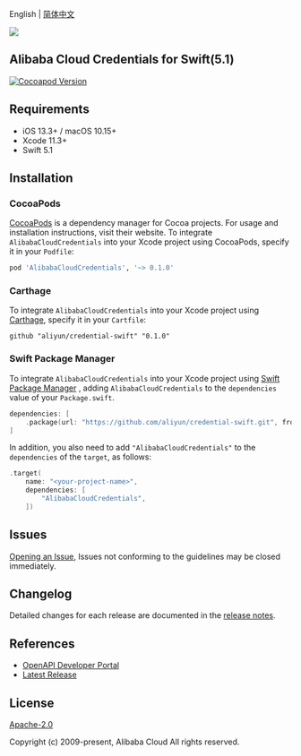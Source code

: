 English | [简体中文](./README-CN.md)

![](https://aliyunsdk-pages.alicdn.com/icons/AlibabaCloud.svg)

## Alibaba Cloud Credentials for Swift(5.1)

[![Cocoapod Version](https://img.shields.io/cocoapods/v/AlibabaCloudCredentials)](https://cocoapods.org/pods/AlibabaCloudCredentials)

## Requirements

- iOS 13.3+ / macOS 10.15+
- Xcode 11.3+
- Swift 5.1

## Installation

### CocoaPods

[CocoaPods](https://cocoapods.org) is a dependency manager for Cocoa projects. For usage and installation instructions, visit their website. To integrate `AlibabaCloudCredentials` into your Xcode project using CocoaPods, specify it in your `Podfile`:

```ruby
pod 'AlibabaCloudCredentials', '~> 0.1.0'
```

### Carthage

To integrate `AlibabaCloudCredentials` into your Xcode project using [Carthage](https://github.com/Carthage/Carthage), specify it in your `Cartfile`:

```ogdl
github "aliyun/credential-swift" "0.1.0"
```

### Swift Package Manager

To integrate `AlibabaCloudCredentials` into your Xcode project using [Swift Package Manager](https://swift.org/package-manager/) , adding `AlibabaCloudCredentials` to the `dependencies` value of your `Package.swift`.

```swift
dependencies: [
    .package(url: "https://github.com/aliyun/credential-swift.git", from: "0.1.0")
]
```

In addition, you also need to add `"AlibabaCloudCredentials"` to the `dependencies` of the `target`, as follows:

```swift
.target(
    name: "<your-project-name>",
    dependencies: [
        "AlibabaCloudCredentials",
    ])
```

## Issues
[Opening an Issue](https://github.com/aliyun/credential-swift/issues/new), Issues not conforming to the guidelines may be closed immediately.

## Changelog
Detailed changes for each release are documented in the [release notes](./ChangeLog.md).

## References
* [OpenAPI Developer Portal](https://next.api.aliyun.com/)
* [Latest Release](https://github.com/aliyun/credential-swift)

## License
[Apache-2.0](http://www.apache.org/licenses/LICENSE-2.0)

Copyright (c) 2009-present, Alibaba Cloud All rights reserved.
